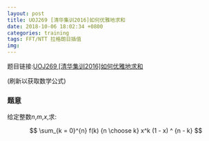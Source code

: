 ```yaml
---
layout: post
title: UOJ269 [清华集训2016]如何优雅地求和
date: 2018-10-06 18:02:34 +0800
categories: training
tags: FFT/NTT 拉格朗日插值
img: 
---
```


题目链接:[UOJ269 [清华集训2016]如何优雅地求和][1]

(刷新以获取数学公式)

### **题意**

给定整数$n$,$m$,$x$,求:

$$ \sum_{k = 0}^{n} f(k) {n \choose k} x^k (1 - x) ^ {n - k} $$

[1]: http://uoj.ac/problem/269